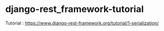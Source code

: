 # django-rest_framework-tutorial
Tutorial : https://www.django-rest-framework.org/tutorial/1-serialization/
